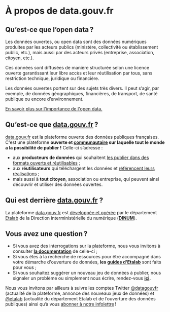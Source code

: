 # À propos de data.gouv.fr

## **Qu’est-ce que l’open data ?**

Les données ouvertes, ou open data sont des données numériques produites par les acteurs publics (ministère, collectivité ou établissement public, etc.), mais aussi par des acteurs privés (entreprise, association, citoyen, etc.).

Ces données sont diffusées de manière structurée selon une licence ouverte garantissant leur libre accès et leur réutilisation par tous, sans restriction technique, juridique ou financière.

Les données ouvertes portent sur des sujets très divers. Il peut s’agir, par exemple, de données géographiques, financières, de transport, de santé publique ou encore d’environnement.

[En savoir plus sur l'importance de l'open data.](https://www.data.gouv.fr/fr/pages/about/opendata/)

## **Qu’est-ce que [data.gouv.fr](http://data.gouv.fr/) ?**

[data.gouv.fr](http://data.gouv.fr/) est la plateforme ouverte des données publiques françaises. C'est une plateforme **ouverte et [communautaire](https://guides.etalab.gouv.fr/data.gouv.fr/animer-communaute-reutilisateurs/#repondre-aux-questions-posees-a-propos-d-un-jeu-de-donnees) sur laquelle tout le monde a la possibilité de publier !**  Celle-ci s’adresse :

- aux **producteurs de données** qui souhaitent [les publier dans des formats ouverts et réutilisables](https://guides.etalab.gouv.fr/qualite/) ;
- aux **réutilisateurs** qui téléchargent les données et [référencent leurs réalisations](https://guides.etalab.gouv.fr/reutilisation/) ;
- mais aussi à **tout citoyen**, association ou entreprise, qui peuvent ainsi découvrir et utiliser des données ouvertes.

## **Qui est derrière [data.gouv.fr](http://data.gouv.fr/) ?**

La plateforme [data.gouv.fr](http://data.gouv.fr/) est [développée et opérée](https://github.com/etalab/data.gouv.fr) par le département [Etalab](https://www.etalab.gouv.fr/) de la Direction interministérielle du numérique (**[DINUM](https://numerique.gouv.fr/)**).

## **Vous avez une question ?**

- Si vous avez des interrogations sur la plateforme, nous vous invitons à consulter **[la documentation](https://doc.data.gouv.fr/)** de celle-ci ;
- Si vous êtes à la recherche de ressources pour être accompagné dans votre démarche d'ouverture de données, **les [guides d’Etalab](https://guides.etalab.gouv.fr/)** sont faits pour vous ;
- Si vous souhaitez suggérer un nouveau jeu de données à publier, nous signaler un problème ou simplement nous écrire, rendez-vous **[ici](https://support.data.gouv.fr/).**

Nous vous invitons par ailleurs à suivre les comptes Twitter [@datagouvfr](https://twitter.com/datagouvfr) (actualité de la plateforme, annonce des nouveaux jeux de données) et [@etalab](https://twitter.com/etalab) (actualité du département Etalab et de l’ouverture des données publiques) ainsi qu’à vous [abonner à notre infolettre](https://infolettres.etalab.gouv.fr/subscribe/rn7y93le1) !
